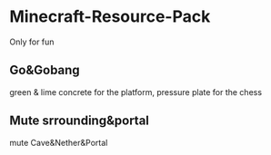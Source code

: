 # Minecraft-Resource-Pack
Only for fun

Go&Gobang
--
green & lime concrete for the platform, pressure plate for the chess

Mute srrounding&portal
--
mute Cave&Nether&Portal
